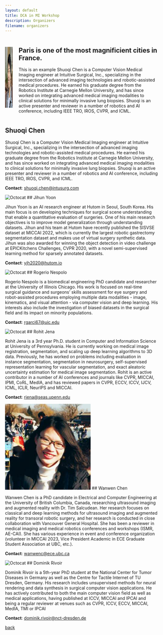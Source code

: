 ```yaml
---
layout: default
title: DCA in MI Workshop
description: Organizers
filename: organizers
---
```


<!-- <img style="float: left;" src="assets/img/Shuoqi_profile.png", width="250" height="250"> -->

<style>
    .container {
    display: flex;
    align-items: center;
    justify-content: center
    }
    .text {
    padding-left: 20px;
    }
</style>

<div class="container">
    <div class="image">
    <!-- <img src="assets/img/Shuoqi_profile.png", width="150" height="150"> -->
    <img class="logo" src="assets/img/Shuoqi_profile.png" alt="workshop_logo.js logo" width="200" height="200" />
    </div>
    <div class="text">
    <h2>Paris is one of the most magnificient cities in France.</h2>
    <p>This is an example Shuoqi Chen is a Computer Vision Medical Imaging engineer at Intuitive Surgical, Inc., specializing in the intersection of advanced imaging technologies and robotic-assisted medical procedures. He earned his graduate degree from the Robotics Institute at Carnegie Mellon University, and has since worked on integrating advanced medical imaging modalities to clinical solutions for minimally invasive lung biopsies. Shuoqi is an active presenter and reviewer in a number of robotics and AI conference, including IEEE TRO, IROS, CVPR, and ICML.</p>
    </div>
</div>

## Shuoqi Chen 

Shuoqi Chen is a Computer Vision Medical Imaging engineer at Intuitive Surgical, Inc., specializing in the intersection of advanced imaging technologies and robotic-assisted medical procedures. He earned his graduate degree from the Robotics Institute at Carnegie Mellon University, and has since worked on integrating advanced medical imaging modalities to clinical solutions for minimally invasive lung biopsies. Shuoqi is an active presenter and reviewer in a number of robotics and AI conference, including IEEE TRO, IROS, CVPR, and ICML.

**Contact**: shuoqi.chen@intusurg.com

![Octocat](https://github.githubassets.com/images/icons/emoji/octocat.png) ## Jihun Yoon 

Jihun Yoon is an AI research engineer at Hutom in Seoul, South Korea. His main focus is on developing techniques for surgical scene understanding that enable a quantitative evaluation of surgeries. One of his main research objectives is to improve model generalization through understanding datasets. Jihun and his team at Hutom have recently published the SISVSE dataset at MICCAI 2022, which is currently the largest robotic gastrectomy segmentation dataset and makes use of virtual surgery synthetic data. Jihun was also awarded for winning the object detection in video challenge at EPICKitchens Challenges, CVPR 2020, with a novel semi-supervised learning method for sparsely annotated datasets.

**Contact**: yjh2020@hutom.io

![Octocat](https://github.githubassets.com/images/icons/emoji/octocat.png) ## Rogerio Nespolo

Rogerio Nespolo is a biomedical engineering PhD candidate and researcher at the University of Illinois Chicago. His work is focused on real-time surgical guidance and surgeons’ skills assessment for eye surgery and robot-assisted procedures employing multiple data modalities - image, kinematics, and visual attention - via computer vision and deep learning. His interests also include the investigation of biased datasets in the surgical field and its impact on minority populations.

**Contact**: rgarci67@uic.edu

![Octocat](https://github.githubassets.com/images/icons/emoji/octocat.png) ## Rohit Jena

Rohit Jena is a 3rd year Ph.D. student in Computer and Information Science at University of Pennsylvania. He is currently working on medical image registration, segmentation, and scaling up deep learning algorithms to 3D data. Previously, he has worked on problems including evaluation in instance segmentation, segmentation in neurosurgery, self-supervised representation learning for vascular segmentation, and exact aleatoric uncertainty estimation for medical image segmentation. Rohit is an active contributor in a number of AI conferences and journals like CVPR, MICCAI, IPMI, CoRL, MedIA, and has reviewed papers in CVPR, ECCV, ICCV, IJCV, ICML, ICLR, NeurIPS and MICCAI.

**Contact**: rjena@seas.upenn.edu

![Octocat](assets/img/Wanwen_profile.png) ## Wanwen Chen

Wanwen Chen is a PhD candidate in Electrical and Computer Engineering at the University of British
Columbia, Canada, researching ultrasound imaging and augmented reality with Dr. Tim Salcudean. Her research focuses on classical and deep learning methods for ultrasound imaging and augmented reality for transoral robotic surgery, and her research is conducted in close collaboration with Vancouver General Hospital. She has been a reviewer in medical imaging and medical robotics conferences and workshops (ISMR, AE-CAI). She has various experience in event and conference organization (volunteer in MICCAI 2023, Vice President Academic in ECE Graduate Student Association at UBC,
etc.).

**Contact**: wanwenc@ece.ubc.ca

![Octocat](https://github.githubassets.com/images/icons/emoji/octocat.png) ## Dominik Rivoir 

Dominik Rivoir is a 5th-year PhD student at the National Center for Tumor Diseases in Germany as well as the Centre for Tactile Internet of TU Dresden, Germany. His research includes unsupervised methods for neural rendering and data synthesis in surgical computer vision applications. He has actively contributed to both the main computer vision field as well as medical applications, having published at ICCV, MICCAI and IPCAI and being a regular reviewer at venues such as CVPR, ICCV, ECCV, MICCAI, MedIA, TMI or IPCAI

**Contact**: dominik.rivoir@nct-dresden.de

[back](./)

